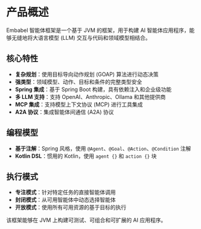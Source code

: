 # 产品概述

Embabel 智能体框架是一个基于 JVM 的框架，用于构建 AI 智能体应用程序，能够无缝地将大语言模型 (LLM) 交互与代码和领域模型相结合。

## 核心特性

- **复杂规划**：使用目标导向动作规划 (GOAP) 算法进行动态决策
- **强类型**：领域模型、动作、目标和条件的完整类型安全
- **Spring 集成**：基于 Spring Boot 构建，具有依赖注入和企业级功能
- **多 LLM 支持**：支持 OpenAI、Anthropic、Ollama 和其他提供商
- **MCP 集成**：支持模型上下文协议 (MCP) 进行工具集成
- **A2A 协议**：集成智能体间通信 (A2A) 协议

## 编程模型

- **基于注解**：Spring 风格，使用 `@Agent`、`@Goal`、`@Action`、`@Condition` 注解
- **Kotlin DSL**：惯用的 Kotlin，使用 `agent {}` 和 `action {}` 块

## 执行模式

- **专注模式**：针对特定任务的直接智能体调用
- **封闭模式**：从可用智能体中动态选择智能体
- **开放模式**：使用所有可用资源的基于目标的执行

该框架能够在 JVM 上构建可测试、可组合和可扩展的 AI 应用程序。